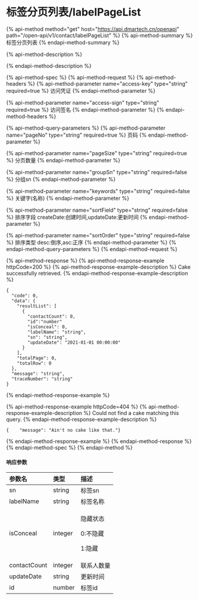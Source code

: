# 标签分页列表/labelPageList

{% api-method method="get" host="https://api.dmartech.cn/openapi" path="/open-api/v1/contact/labelPageList" %}
{% api-method-summary %}
 标签分页列表
{% endapi-method-summary %}

{% api-method-description %}

{% endapi-method-description %}

{% api-method-spec %}
{% api-method-request %}
{% api-method-headers %}
{% api-method-parameter name="access-key" type="string" required=true %}
 访问凭证
{% endapi-method-parameter %}

{% api-method-parameter name="access-sign" type="string" required=true %}
 访问签名
{% endapi-method-parameter %}
{% endapi-method-headers %}

{% api-method-query-parameters %}
{% api-method-parameter name="pageNo" type="string" required=true %}
 页码
{% endapi-method-parameter %}

{% api-method-parameter name="pageSize" type="string" required=true %}
 分页数量
{% endapi-method-parameter %}

{% api-method-parameter name="groupSn" type="string" required=false %}
 分组sn
{% endapi-method-parameter %}

{% api-method-parameter name="keywords" type="string" required=false %}
 关键字\(名称\)
{% endapi-method-parameter %}

{% api-method-parameter name="sortField" type="string" required=false %}
 排序字段 createDate:创建时间,updateDate:更新时间
{% endapi-method-parameter %}

{% api-method-parameter name="sortOrder" type="string" required=false %}
 排序类型 desc:倒序,asc:正序
{% endapi-method-parameter %}
{% endapi-method-query-parameters %}
{% endapi-method-request %}

{% api-method-response %}
{% api-method-response-example httpCode=200 %}
{% api-method-response-example-description %}
Cake successfully retrieved.
{% endapi-method-response-example-description %}

```
{
  "code": 0,
  "data": {
    "resultList": [
      {
        "contactCount": 0,
        "id":"number"
        "isConceal": 0,
        "labelName": "string",
        "sn": "string",
        "updateDate": "2021-01-01 00:00:00"
      }
    ],
    "totalPage": 0,
    "totalRow": 0
  },
  "message": "string",
  "traceNumber": "string"
}
```
{% endapi-method-response-example %}

{% api-method-response-example httpCode=404 %}
{% api-method-response-example-description %}
Could not find a cake matching this query.
{% endapi-method-response-example-description %}

```
{    "message": "Ain't no cake like that."}
```
{% endapi-method-response-example %}
{% endapi-method-response %}
{% endapi-method-spec %}
{% endapi-method %}

#### 响应参数

<table>
  <thead>
    <tr>
      <th style="text-align:left">&#x53C2;&#x6570;&#x540D;</th>
      <th style="text-align:left">&#x7C7B;&#x578B;</th>
      <th style="text-align:left">&#x63CF;&#x8FF0;</th>
    </tr>
  </thead>
  <tbody>
    <tr>
      <td style="text-align:left">sn</td>
      <td style="text-align:left">string</td>
      <td style="text-align:left">&#x6807;&#x7B7E;sn</td>
    </tr>
    <tr>
      <td style="text-align:left">labelName</td>
      <td style="text-align:left">string</td>
      <td style="text-align:left">&#x6807;&#x7B7E;&#x540D;&#x79F0;</td>
    </tr>
    <tr>
      <td style="text-align:left">isConceal</td>
      <td style="text-align:left">integer</td>
      <td style="text-align:left">
        <p>&#x9690;&#x85CF;&#x72B6;&#x6001;</p>
        <p>0:&#x4E0D;&#x9690;&#x85CF;</p>
        <p>1:&#x9690;&#x85CF;</p>
      </td>
    </tr>
    <tr>
      <td style="text-align:left">contactCount</td>
      <td style="text-align:left">integer</td>
      <td style="text-align:left">&#x8054;&#x7CFB;&#x4EBA;&#x6570;&#x91CF;</td>
    </tr>
    <tr>
      <td style="text-align:left">updateDate</td>
      <td style="text-align:left">string</td>
      <td style="text-align:left">&#x66F4;&#x65B0;&#x65F6;&#x95F4;</td>
    </tr>
    <tr>
      <td style="text-align:left">id</td>
      <td style="text-align:left">number</td>
      <td style="text-align:left">&#x6807;&#x7B7E;id</td>
    </tr>
  </tbody>
</table>

